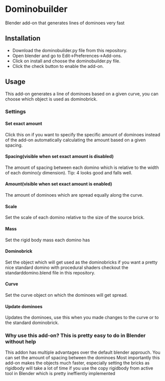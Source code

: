 Dominobuilder
=============

Blender add-on that generates lines of dominoes very fast

Installation
------------

-   Download the dominobuilder.py file from this repository.
-   Open blender and go to Edit-&gt;Preferences-&gt;Add-ons.
-   Click on install and choose the dominobuilder.py file.
-   Click the check button to enable the add-on.

Usage
-----

This add-on generates a line of dominoes based on a given curve, you can
choose which object is used as dominobrick.

### Settings

#### Set exact amount

Click this on if you want to specify the specific amount of dominoes
instead of the add-on automatically calculating the amount based on a
given spacing.

#### Spacing(visible when set exact amount is disabled)

The amount of spacing between each domino which is relative to the width
of each domino(y dimension). Tip: 4 looks good and falls well.

#### Amount(visible when set exact amount is enabled)

The amount of dominoes which are spread equally along the curve.

#### Scale

Set the scale of each domino relative to the size of the source brick.

#### Mass

Set the rigid body mass each domino has

#### Dominobrick

Set the object which will get used as the dominobricks if you want a
pretty nice standard domino with procedural shaders checkout the
standarddomino.blend file in this repository.

#### Curve

Set the curve object on which the dominoes will get spread.

#### Update dominoes

Updates the dominoes, use this when you made changes to the curve or to
the standard dominobrick.

### Why use this add-on? This is pretty easy to do in Blender without help

This addon has multiple advantages over the default blender approuch.
You can set the amount of spacing between the dominoes Most importantly
this add-on makes the objects much faster, especially setting the bricks
as rigidbody will take a lot of time if you use the copy rigidbody from
active tool in Blender which is pretty ineffiently implemented
